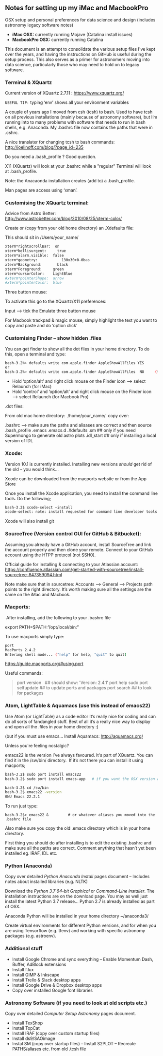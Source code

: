## Notes for setting up my iMac and MacbookPro
OSX setup and personal preferences for data science and design (includes astronomy legacy software notes)

- **iMac OSX:** currently running Mojave (Catalina install issues)
- **MacbookPro OSX:** currently running Catalina

This document is an attempt to consolidate the various setup files I've kept over the years, and having the instructions on GitHub is useful during the setup process. This also serves as a primer for astronomers moving into data science, particularly those who may need to hold on to legacy software. 


### Terminal & XQuartz 

Current version of XQuartz 2.7.11 : https://www.xquartz.org/

`USEFUL TIP:`  typing ‘env’ shows all your environment variables 

A couple of years ago I moved from csh (tcsh) to bash. Used to have tcsh on all previous installations (mainly because of astronomy software), but I’m running into to many problems with software that needs to run in bash shells, e.g. Anaconda. My .bashrc file now contains the paths that were in .cshrc. 

A nice translater for changing tcsh to bash commands: http://joelinoff.com/blog/?page_id=235

Do you need a .bash_profile ? Good question. 

X11 (XQuartz) will look at your .bashrc while a "regular" Terminal will look at .bash_profile. 

Note:  the Anacaonda installation creates (add to) a .bash_profile.

Man pages are access using ‘xman’. 

### Customising the XQuartz terminal: 

Advice from Astro Better: http://www.astrobetter.com/blog/2010/08/25/xterm-color/

Create or (copy from your old home directory) an .Xdefaults file:

This should sit in /Users/your_name/

```bash
xterm*rightscrollBar:  on
xterm*bellisurgent: 	true
xterm*alarm.visible:  false
xterm*geometry: 		  130x30+0-0bas
xterm*Background: 		black
xterm*Foreground:     green
xterm*cursorColor:    LightBlue
#xterm*pointerShape:  arrow
#xterm*pointerColor:  blue
```

Three button mouse:

To activate this go to the XQuartz/X11 preferences:

Input —> tick the Emulate three button mouse  

For Macbook trackpad & magic mouse, simply highlight the text you want to copy and paste and do ‘option click’

### Customising Finder – show hidden .files

You can get finder to show all the dot files in your home directory. To do this, open a terminal and type:

```bash
bash-3.2%> defaults write com.apple.finder AppleShowAllFiles YES
or
bash-3.2%> defaults write com.apple.finder AppleShowAllFiles  NO     (to disable)
```

- Hold ‘option/alt’ and right click mouse on the Finder icon —-> select Relaunch  (for iMac)
- Hold ‘control’ and ‘option/alt’ and right click mouse on the Finder icon —-> select Relaunch  (for Macbook Pro)

.dot files:

From old mac home directory:  /home/your_name/  copy over: 

.bashrc —> make sure the paths and alisases are correct and then source
.bash_profile
.emacs
.emacs.d
.Xdefaults
.sm        ## only if you need Supermongo to generate old astro plots
.idl_start ## only if installing a local version of IDL

### Xcode: 

Version 10.1 is currently installed. Installing new versions *should* get rid of the old – you would think…

Xcode can be downloaded from the macports website or from the App Store

Once you install the Xcode application, you need to install the command line tools. Do the following;

```bash
bash-3.2$ xcode-select —install
xcode-select: note: install requested for command line developer tools
```
Xcode will also install git

### SourceTree (Version control GUI for GitHub & Bitbucket):

Assuming you already have a GitHub account, install SourceTree and link the account properly and then clone your remote.
Connect to your GitHub account using the HTPP protocol (not SSH0).

Official guide for installing & connecting to your Atlassian account:   https://confluence.atlassian.com/get-started-with-sourcetree/install-sourcetree-847359094.html

Note make sure that in sourcetree:  Accounts —> General —> Projects path points to the right directory. 
It’s worth making sure all the settings are the same on the iMac and Macbook.


### Macports: 

 After installing, add the following to your .bashrc file

export PATH=$PATH:”/opt/local/bin:”

To use macports simply type:  

```bash
port 
MacPorts 2.4.2
Entering shell mode... ("help" for help, "quit" to quit)
```
https://guide.macports.org/#using.port

Useful commands: 
> port version  		    	## 	should show: 'Version: 2.4.1’
> port help 
> sudo port selfupdate   ##	to update ports and packages
> port search 			     ## 	to look for packages
 
### Atom, LightTable & Aquamacs (use this instead of emacs22)

Use Atom (or LightTable) as a code editor It’s really nice for coding and can do all sorts of fandangled stuff. Best of all it’s a really nice way to display and open all the .files in your home directory  :)

(but if you must use emacs... Install Aquamacs: http://aquamacs.org/

Unless you're feeling nostalgic?

emacs22 is the version I’ve always favoured. It's part of XQuartz. You can find it in the /sw/bin/ directory.  
If it’s not there you can install it using macports;

```bash
bash-3.2$ sudo port install emacs22
bash-3.2$ sudo port install emacs-app   # if you want the OSX version as well

bash-3.2$ cd /sw/bin
bash-3.2$ emacs22 -version
GNU Emacs 22.2.1
```
To run just type:

```
bash-3.2$> emacs22 &         # or whatever aliases you moved into the .bashrc file
```

Also make sure you copy the old  .emacs directory which is in your home directory.

First thing you should do after installing is to edit the existing .bashrc and make sure all the paths are correct. Comment anything that hasn’t yet been installed eg. IRAF, IDL etc. 

### Python (Anaconda)

Copy over detailed *Python Anaconda Install* pages document – Includes notes about installed libraries (e.g. NLTK)

Download the *Python 3.7 64-bit Graphical* or *Command-Line installer*. The installation instructions are on the download page. You may as well just install the latest Python 3.7 release... Python 2.7 is already installed as part of OSX.

Anaconda Python will be installed in your home directory ~/anaconda3/

Create virtual environments for different Python versions, and for when you are using Tensorflow (e.g. tfenv) and working with specific astronomy packages (e.g. astroenv).


### Additional stuff

- Install Google Chrome and sync everything
– Enable Momentum Dash, Buffer, AdBlock extensions
- Install f.lux
- Install GIMP & Inkscape
- Install Trello & Slack desktop apps
- Install Google Drive & Dropbox desktop apps
- Copy over installed Google font libraries

### Astronomy Software (if you need to look at old scripts etc.)

Copy over detailed *Computer Setup Astronomy* pages document.

- Install TexShop
- Install TopCat
- Install IRAF (copy over custom startup files)
- Install ds9/SAOimage
- Instal SM (copy over startup files)
– Install S2PLOT
– Recreate PATHS/aliases etc. from old .tcsh file


